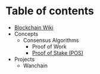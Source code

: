# Table of contents

* [Blockchain Wiki](README.md)
* Concepts
  * Consensus Algorithms
    * Proof of Work
    * [Proof of Stake \(POS\)](concepts/consensus-algorithms/proof-of-work-1.md)
* Projects
  * Wanchain

